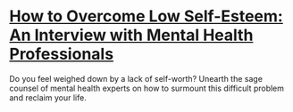 
# [How to Overcome Low Self-Esteem: An Interview with Mental Health Professionals](https://www.mindhaste.com/t/self-esteem/how-to-overcome-low-self-esteem-an-interview-with-mental-health-professionals-335)

Do you feel weighed down by a lack of self-worth? Unearth the sage counsel of mental health experts on how to surmount this difficult problem and reclaim your life.
    